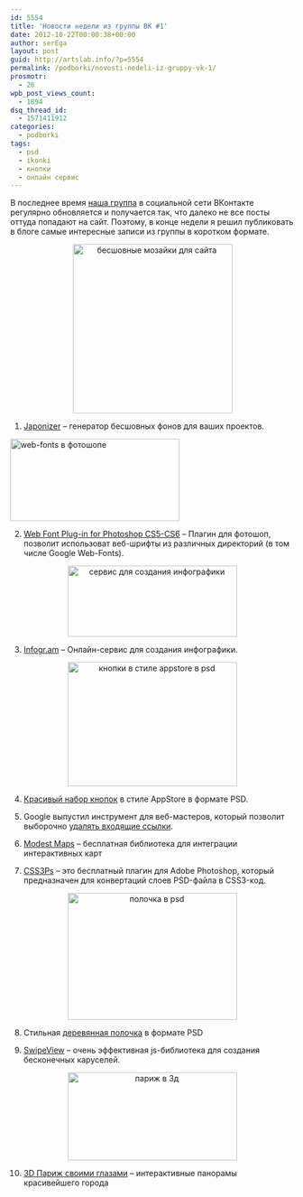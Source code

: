```yaml
---
id: 5554
title: 'Новости недели из группы ВК #1'
date: 2012-10-22T00:00:38+00:00
author: serEga
layout: post
guid: http://artslab.info/?p=5554
permalink: /podborki/novosti-nedeli-iz-gruppy-vk-1/
prosmotr:
  - 26
wpb_post_views_count:
  - 1894
dsq_thread_id:
  - 1571411912
categories:
  - podborki
tags:
  - psd
  - ikonki
  - кнопки
  - онлайн сервис
---
```

В последнее время [наша группа](http://vk.com/artslabinfo) в социальной сети ВКонтакте регулярно обновляется и получается так, что далеко не все посты оттуда попадают на сайт. Поэтому, в конце недели я решил публиковать в блоге самые интересные записи из группы в коротком формате.

<center>
  <a href="http://googledrive.com/host/0B9lHVSSSdxdxd0hjdUdmRzY3Tjg/japanizer_mozaiki.jpeg"><img src="http://googledrive.com/host/0B9lHVSSSdxdxd0hjdUdmRzY3Tjg/japanizer_mozaiki-283x300.jpg" alt="бесшовные мозайки для сайта" title="japanizer_mozaiki" width="283" height="300" class="aligncenter size-medium wp-image-5557" srcset="http://googledrive.com/host/0B9lHVSSSdxdxd0hjdUdmRzY3Tjg/japanizer_mozaiki-283x300.jpg 283w, http://googledrive.com/host/0B9lHVSSSdxdxd0hjdUdmRzY3Tjg/japanizer_mozaiki.jpeg 549w" sizes="(max-width: 283px) 100vw, 283px" /></a>
</center>

1. [Japonizer](http://wanokoto.net/japonizes) &#8211; генератор бесшовных фонов для ваших проектов.

[<img src="http://googledrive.com/host/0B9lHVSSSdxdxd0hjdUdmRzY3Tjg/web_font_photoshop-300x146.jpg" alt="web-fonts  в фотошопе" title="web_font_photoshop" width="300" height="146" class="aligncenter size-medium wp-image-5559" srcset="http://googledrive.com/host/0B9lHVSSSdxdxd0hjdUdmRzY3Tjg/web_font_photoshop-300x146.jpg 300w, http://googledrive.com/host/0B9lHVSSSdxdxd0hjdUdmRzY3Tjg/web_font_photoshop.jpeg 830w" sizes="(max-width: 300px) 100vw, 300px" />](http://googledrive.com/host/0B9lHVSSSdxdxd0hjdUdmRzY3Tjg/web_font_photoshop.jpeg)

2. [Web Font Plug-in for Photoshop CS5-CS6](http://www.webink.com/webfontplugin) &#8211; Плагин для фотошоп, позволит использоват веб-шрифты из различных директорий (в том числе Google Web-Fonts).

<center>
  <a href="http://googledrive.com/host/0B9lHVSSSdxdxd0hjdUdmRzY3Tjg/kak_sozdat_infografiku.jpeg"><img src="http://googledrive.com/host/0B9lHVSSSdxdxd0hjdUdmRzY3Tjg/kak_sozdat_infografiku-300x126.jpg" alt="сервис для создания инфографики" title="kak_sozdat_infografiku" width="300" height="126" class="aligncenter size-medium wp-image-5558" srcset="http://googledrive.com/host/0B9lHVSSSdxdxd0hjdUdmRzY3Tjg/kak_sozdat_infografiku-300x126.jpg 300w, http://googledrive.com/host/0B9lHVSSSdxdxd0hjdUdmRzY3Tjg/kak_sozdat_infografiku-1024x432.jpg 1024w, http://googledrive.com/host/0B9lHVSSSdxdxd0hjdUdmRzY3Tjg/kak_sozdat_infografiku.jpeg 1273w" sizes="(max-width: 300px) 100vw, 300px" /></a>
</center>

3. [Infogr.am](http://infogr.am) &#8211; Онлайн-сервис для создания инфографики.

<!--more-->





<center>
  <a href="http://googledrive.com/host/0B9lHVSSSdxdxd0hjdUdmRzY3Tjg/appstore_knopki_psd.jpeg"><img src="http://googledrive.com/host/0B9lHVSSSdxdxd0hjdUdmRzY3Tjg/appstore_knopki_psd-300x220.jpg" alt="кнопки в стиле appstore в psd" title="appstore_knopki_psd" width="300" height="220" class="aligncenter size-medium wp-image-5555" srcset="http://googledrive.com/host/0B9lHVSSSdxdxd0hjdUdmRzY3Tjg/appstore_knopki_psd-300x220.jpg 300w, http://googledrive.com/host/0B9lHVSSSdxdxd0hjdUdmRzY3Tjg/appstore_knopki_psd.jpeg 680w" sizes="(max-width: 300px) 100vw, 300px" /></a>
</center>

4. [Красивый набор кнопок](http://vk.com/wall-880171_645) в стиле AppStore в формате PSD.

5. Google выпустил инструмент для веб-мастеров, который позволит выборочно [удалять входящие ссылки](https://www.google.com/webmasters/tools/disavow-links-main?pli=1).

6. [Modest Maps](http://modestmaps.com/) – бесплатная библиотека для интеграции интерактивных карт

7. [CSS3Ps](http://css3ps.com/) &#8211; это бесплатный плагин для Adobe Photoshop, который предназначен для конвертаций слоев PSD-файла в CSS3-код.

<center>
  <a href="http://googledrive.com/host/0B9lHVSSSdxdxd0hjdUdmRzY3Tjg/dDPN7Qr7EyI.jpeg"><img src="http://googledrive.com/host/0B9lHVSSSdxdxd0hjdUdmRzY3Tjg/dDPN7Qr7EyI-300x225.jpg" alt="полочка в psd" title="derevyannaya_polka_psd" width="300" height="225" class="aligncenter size-medium wp-image-5556" /></a>
</center>

8. Стильная [деревянная полочка](http://vk.com/wall-880171_633) в формате PSD

9. [SwipeView](http://vk.com/wall-880171_627) – очень эффективная js-библиотека для создания бесконечных каруселей.

<center>
  <a href="http://googledrive.com/host/0B9lHVSSSdxdxd0hjdUdmRzY3Tjg/3d_paris.jpeg"><img src="http://googledrive.com/host/0B9lHVSSSdxdxd0hjdUdmRzY3Tjg/3d_paris-300x156.jpg" alt="париж в 3д" title="3d_paris" width="300" height="156" class="aligncenter size-medium wp-image-5560" srcset="http://googledrive.com/host/0B9lHVSSSdxdxd0hjdUdmRzY3Tjg/3d_paris-300x156.jpg 300w, http://googledrive.com/host/0B9lHVSSSdxdxd0hjdUdmRzY3Tjg/3d_paris.jpeg 600w" sizes="(max-width: 300px) 100vw, 300px" /></a>
</center>

10. [3D Париж своими глазами](http://paris.3ds.com/en-index.html#Heritage) &#8211; интерактивные панорамы красивейшего города